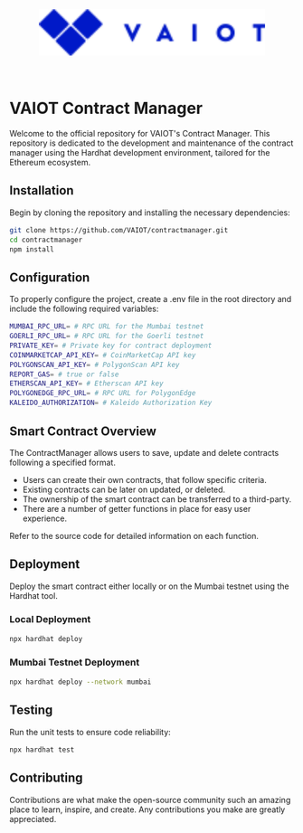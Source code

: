 <div align="center">
    <img src="assets/vaiotLogo.svg" alt="VAIOT Logo" width="400"/>
</div>

</br>
</br>

# VAIOT Contract Manager

Welcome to the official repository for VAIOT's Contract Manager. This repository is dedicated to the development and maintenance of the contract manager using the Hardhat development environment, tailored for the Ethereum ecosystem.

## Installation

Begin by cloning the repository and installing the necessary dependencies:

```bash
git clone https://github.com/VAIOT/contractmanager.git
cd contractmanager
npm install
```

## Configuration

To properly configure the project, create a .env file in the root directory and include the following required variables:

```bash
MUMBAI_RPC_URL= # RPC URL for the Mumbai testnet
GOERLI_RPC_URL= # RPC URL for the Goerli testnet
PRIVATE_KEY= # Private key for contract deployment
COINMARKETCAP_API_KEY= # CoinMarketCap API key
POLYGONSCAN_API_KEY= # PolygonScan API key
REPORT_GAS= # true or false
ETHERSCAN_API_KEY= # Etherscan API key
POLYGONEDGE_RPC_URL= # RPC URL for PolygonEdge
KALEIDO_AUTHORIZATION= # Kaleido Authorization Key

```

## Smart Contract Overview

The ContractManager allows users to save, update and delete contracts following a specified format.

<ul>
    <li>Users can create their own contracts, that follow specific criteria.</li>
    <li>Existing contracts can be later on updated, or deleted.</li>
    <li>The ownership of the smart contract can be transferred to a third-party.</li>
    <li>There are a number of getter functions in place for easy user experience.</li>
</ul>

Refer to the source code for detailed information on each function.

## Deployment

Deploy the smart contract either locally or on the Mumbai testnet using the Hardhat tool.

### Local Deployment

```bash
npx hardhat deploy
```

### Mumbai Testnet Deployment

```bash
npx hardhat deploy --network mumbai
```

## Testing

Run the unit tests to ensure code reliability:

```bash
npx hardhat test
```

## Contributing

Contributions are what make the open-source community such an amazing place to learn, inspire, and create. Any contributions you make are greatly appreciated.
